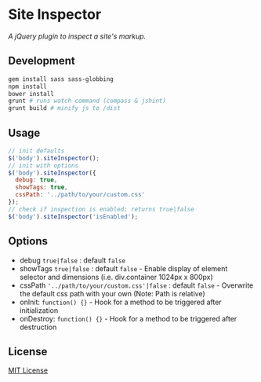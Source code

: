 # Site Inspector

*A jQuery plugin to inspect a site's markup.*

## Development
```sh
gem install sass sass-globbing
npm install
bower install
grunt # runs watch command (compass & jshint)
grunt build # minify js to /dist
```

## Usage
```javascript
// init defaults
$('body').siteInspector();
// init with options
$('body').siteInspector({
  debug: true,
  showTags: true,
  cssPath: '../path/to/your/custom.css'
});
// check if inspection is enabled; returns true|false
$('body').siteInspector('isEnabled');
```

## Options
* debug ```true|false``` : default ```false```
* showTags ```true|false``` : default ```false``` - Enable display of element selector and dimensions (i.e. div.container 1024px x 800px)
* cssPath ```'../path/to/your/custom.css'|false``` : default ```false``` - Overwrite the default css path with your own (Note: Path is relative)
* onInit: ```function() {}``` - Hook for a method to be triggered after initialization
* onDestroy: ```function() {}``` - Hook for a method to be triggered after destruction

## License
[MIT License](http://en.wikipedia.org/wiki/MIT_License)